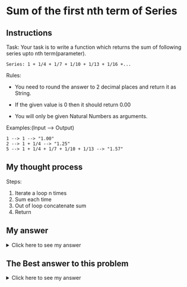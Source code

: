# Sum of the first nth term of Series
## Instructions

Task:
Your task is to write a function which returns the sum of following series upto nth term(parameter).
```
Series: 1 + 1/4 + 1/7 + 1/10 + 1/13 + 1/16 +...
```
Rules:
* You need to round the answer to 2 decimal places and return it as String.

* If the given value is 0 then it should return 0.00

* You will only be given Natural Numbers as arguments.

Examples:(Input --> Output)
```
1 --> 1 --> "1.00"
2 --> 1 + 1/4 --> "1.25"
5 --> 1 + 1/4 + 1/7 + 1/10 + 1/13 --> "1.57"
```

## My thought process
Steps:
  1. Iterate a loop n times
  2. Sum each time
  3. Out of loop concatenate sum
  4. Return

## My answer

<details> 
  <summary>Click here to see my answer</summary>

    public class NthSeries {
	
      public static String seriesSum(int n) {

        double sum = 1;
        double denominator = 4; 
        for(int i = 1; i < n; i++){
          sum += (1/denominator);
          denominator+= 3;
        }
        String s = String.format("%.2f", sum);
        return n == 0 ? "0.00" : s;
      }
    }

</details>

## The Best answer to this problem

<details> 
  <summary>Click here to see my answer</summary>

     public class NthSeries {
	
      public static String seriesSum(int n) {
        
        double sum = 0.0;
        for (int i = 0; i < n; i++)
          sum += 1.0 / (1 + 3 * i);
        
        return String.format("%.2f", sum);
        
      }
    }
    //by ptrgags
    
</details>
